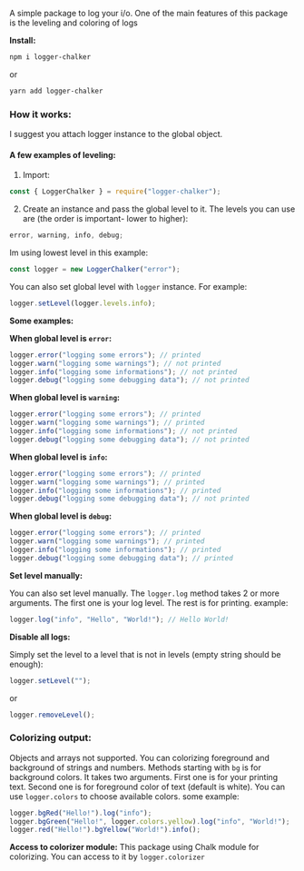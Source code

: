 A simple package to log your i/o.
One of the main features of this package is the leveling and coloring of logs

**Install:**

```bash
npm i logger-chalker
```

or

```bash
yarn add logger-chalker
```

### How it works:

I suggest you attach logger instance to the global object.

#### A few examples of leveling:

1. Import:

```js
const { LoggerChalker } = require("logger-chalker");
```

2. Create an instance and pass the global level to it.
   The levels you can use are (the order is important- lower to higher):

```js
error, warning, info, debug;
```

Im using lowest level in this example:

```js
const logger = new LoggerChalker("error");
```

You can also set global level with `logger` instance. For example:

```js
logger.setLevel(logger.levels.info);
```

**Some examples:**

**When global level is `error`:**

```js
logger.error("logging some errors"); // printed
logger.warn("logging some warnings"); // not printed
logger.info("logging some informations"); // not printed
logger.debug("logging some debugging data"); // not printed
```

**When global level is `warning`:**

```js
logger.error("logging some errors"); // printed
logger.warn("logging some warnings"); // printed
logger.info("logging some informations"); // not printed
logger.debug("logging some debugging data"); // not printed
```

**When global level is `info`:**

```js
logger.error("logging some errors"); // printed
logger.warn("logging some warnings"); // printed
logger.info("logging some informations"); // printed
logger.debug("logging some debugging data"); // not printed
```

**When global level is `debug`:**

```js
logger.error("logging some errors"); // printed
logger.warn("logging some warnings"); // printed
logger.info("logging some informations"); // printed
logger.debug("logging some debugging data"); // printed
```

**Set level manually:**

You can also set level manually.
The `logger.log` method takes 2 or more arguments.
The first one is your log level.
The rest is for printing. example:

```js
logger.log("info", "Hello", "World!"); // Hello World!
```

**Disable all logs:**

Simply set the level to a level that is not in levels (empty string should be enough):

```js
logger.setLevel("");
```

or

```js
logger.removeLevel();
```

### Colorizing output:

Objects and arrays not supported.
You can colorizing foreground and background of strings and numbers.
Methods starting with `bg` is for background colors. It takes two arguments.
First one is for your printing text.
Second one is for foreground color of text (default is white).
You can use `logger.colors` to choose available colors.
some example:

```js
logger.bgRed("Hello!").log("info");
logger.bgGreen("Hello!", logger.colors.yellow).log("info", "World!");
logger.red("Hello!").bgYellow("World!").info();
```

**Access to colorizer module:**
This package using Chalk module for colorizing. You can access to it by `logger.colorizer`
